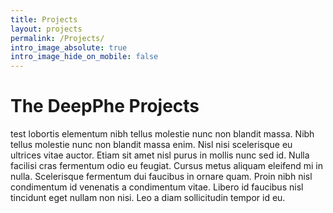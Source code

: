 ```yaml
---
title: Projects
layout: projects
permalink: /Projects/
intro_image_absolute: true
intro_image_hide_on_mobile: false
---
```


# The DeepPhe Projects

test lobortis elementum nibh tellus molestie nunc non blandit massa. Nibh tellus molestie nunc non blandit massa enim. Nisl nisi scelerisque eu ultrices vitae auctor. Etiam sit amet nisl purus in mollis nunc sed id. Nulla facilisi cras fermentum odio eu feugiat. Cursus metus aliquam eleifend mi in nulla. Scelerisque fermentum dui faucibus in ornare quam. Proin nibh nisl condimentum id venenatis a condimentum vitae. Libero id faucibus nisl tincidunt eget nullam non nisi. Leo a diam sollicitudin tempor id eu.